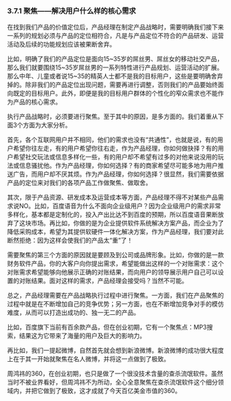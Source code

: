 ### 3.7.1 聚焦——解决用户什么样的核心需求

在找到我们产品的价值定位后，产品经理在制定产品战略时，需要明确我们接下来一系列的规划必须与产品的定位相符合，凡是与产品定位不符合的产品研发、运营活动及后续的功能规划应该被果断舍弃。

比如，明确了我们的产品定位是面向15~35岁的屌丝男、屌丝女的移动社交产品，那么我们就要围绕15~35岁屌丝男的一系列特性进行产品规划、运营活动的扩展。那么中年、儿童或者说15~35的精英人士都不是我的目标用户，这些是要明确舍弃掉的。除非我们的产品定位出现问题，需要再进行调整，否则我们的产品要始终面向既定的目标用户。此外，即便是我的目标用户群体的个性化的窄众需求也不能作为产品的核心需求。

执行产品战略时，必须要进行聚焦。至于其中的原因，是多方面的。我们着重从下面3个方面为大家分析。

首先，各个互联网用户并不相同，他们的需求也没有“共通性”，也就是说，有的用户希望你往左走，有的用户希望你往右走，作为产品经理，你如何做抉择？有的用户希望社交玩法或信息多样化一些，有的用户却不希望有过多的对他来说没用的玩法或信息骚扰他。作为产品经理，你如何选择？有的商家希望尽可能多地为用户推送广告，而用户却不厌其烦。作为产品经理，你如何选择？很显然，我们需要依据产品的定位来对我们的各项产品工作做聚焦、做取舍。

其次，限于产品资源、研发成本及运营成本等方面，产品经理不得不对某些产品需求说NO。比如，百度语音为什么不面向企业级用户？因为企业级用户的需求非常多样化，基本都是定制化的，投入产出比达不到百度的预期，所以百度语音果断放弃了这块市场。再比如，你做的是为企业提供软件系统解决方案产品，而企业为了降低采购成本，希望为其提供软硬件一体化解决方案，作为产品经理，我们要对此断然拒绝：因为这样会使我们的产品太“重”了！

需要聚焦的第三个方面的原因就是要顾及到公司或品牌形象。比如，你做的是一款财务软件产品，你的大客户向你提出需求，希望能做出这样的一个对账需求：这个对账需求希望能够向他展示正确的对账结果，而向用户的领导展示用户自己可以设置的对账结果。面对这样的需求，产品经理会接受吗？当然不可能。

总之，产品经理需要在产品战略执行过程中进行聚焦。一方面，我们在产品聚焦的过程中就是在不断增加自己的竞争优势；另一方面，也在不断增加竞争对手的模仿难度，从而可以打造出成功的、独一无二的产品。

比如，百度旗下当前有百余款产品，但在创业初期，它有一个聚焦点：MP3搜索，结果这为它带来了海量的用户及巨大的影响力。

再比如，我们一提起微博，自然首先就会想到新浪微博。新浪微博的成功很大程度上在于其一开始就聚焦在名人微博，并将这一点做到了极致。

周鸿祎的360，在创业初期，也只是做了一个很没技术含量的查杀流氓软件。虽然当时不被业界看好，但周鸿祎不为所动，全心全意聚焦在查杀流氓软件这个细分领域内，并把它做到了极致，这才成就了今天百亿美金市值的360。

